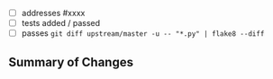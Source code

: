 - [ ] addresses #xxxx
- [ ] tests added / passed
- [ ] passes `git diff upstream/master -u -- "*.py" | flake8 --diff`

## Summary of Changes

